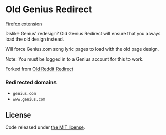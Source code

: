 # Old Genius Redirect

[Firefox extension](https://addons.mozilla.org/en-US/firefox/addon/old-genius-redirect/)

Dislike Genius' redesign? Old Genius Redirect will ensure that you always load the old design instead.

Will force Genius.com song lyric pages to load with the old page design.  

Note: You must be logged in to a Genius account for this to work.

Forked from [Old Reddit Redirect](https://github.com/tom-james-watson/old-reddit-redirect)

### Redirected domains

- `genius.com`
- `www.genius.com`

## License

Code released under [the MIT license](LICENSE.txt).
